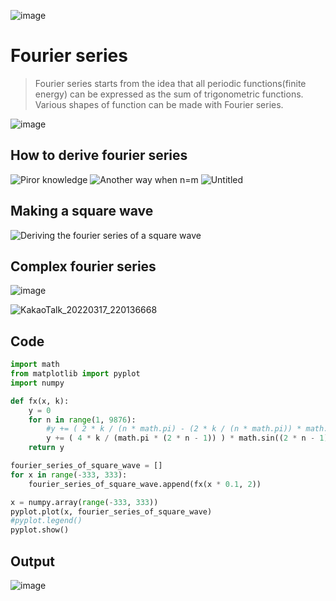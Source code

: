![image](https://user-images.githubusercontent.com/67142421/154940640-606a5587-61af-45b3-809f-b1b455b6f237.png)

# Fourier series
>Fourier series starts from the idea that all periodic functions(finite energy) can be expressed as the sum of trigonometric functions.
>Various shapes of function can be made with Fourier series.

![image](https://user-images.githubusercontent.com/67142421/164544510-187ef91a-d535-4abb-a7df-4e965459cb1b.png)

## How to derive fourier series
![Piror knowledge](https://user-images.githubusercontent.com/67142421/154923818-be9592f1-b4aa-4b9d-b68b-a046b388e1fb.jpg)
![Another way when n=m](https://user-images.githubusercontent.com/67142421/154923847-9f294c3f-98b1-4e8c-9074-858640b37ede.jpg)
![Untitled](https://user-images.githubusercontent.com/67142421/164543201-68405160-379d-48c4-9f6e-521be53dd940.png)

## Making a square wave
![Deriving the fourier series of a square wave](https://user-images.githubusercontent.com/67142421/154939586-b14b9984-4fcd-4efc-a0a0-77ec0d4f5336.jpg)

## Complex fourier series
![image](https://user-images.githubusercontent.com/67142421/161392050-86a93cef-f557-4cec-9e96-06959921756b.png)

![KakaoTalk_20220317_220136668](https://user-images.githubusercontent.com/67142421/158814349-aa196cc3-d1d2-4b70-a8e2-563bbf1b57d5.jpg)

## Code
~~~Python
import math
from matplotlib import pyplot
import numpy

def fx(x, k):
    y = 0
    for n in range(1, 9876):
        #y += ( 2 * k / (n * math.pi) - (2 * k / (n * math.pi)) * math.cos(n * math.pi) ) * math.sin(n * x)
        y += ( 4 * k / (math.pi * (2 * n - 1)) ) * math.sin((2 * n - 1) * x)
    return y

fourier_series_of_square_wave = []
for x in range(-333, 333):
    fourier_series_of_square_wave.append(fx(x * 0.1, 2))

x = numpy.array(range(-333, 333))
pyplot.plot(x, fourier_series_of_square_wave)
#pyplot.legend()
pyplot.show()
~~~

## Output
![image](https://user-images.githubusercontent.com/67142421/154935742-871c2a93-b759-40b3-9710-778fd68ae1a5.png)
